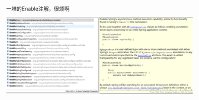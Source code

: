 一堆的Enable注解，很烦啊

![各种Enable注解](https://github.com/dogpandacat/37-40/blob/master/images/QQ%E6%88%AA%E5%9B%BE20190519164115.png)
